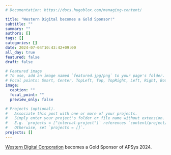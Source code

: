 ```yaml
---
# Documentation: https://docs.hugoblox.com/managing-content/

title: "Western Digital becomes a Gold Sponsor!"
subtitle: ""
summary: ""
authors: []
tags: []
categories: []
date: 2024-07-04T10:43:42+09:00
all_day: true
featured: false
draft: false

# Featured image
# To use, add an image named `featured.jpg/png` to your page's folder.
# Focal points: Smart, Center, TopLeft, Top, TopRight, Left, Right, BottomLeft, Bottom, BottomRight.
image:
  caption: ""
  focal_point: ""
  preview_only: false

# Projects (optional).
#   Associate this post with one or more of your projects.
#   Simply enter your project's folder or file name without extension.
#   E.g. `projects = ["internal-project"]` references `content/project/deep-learning/index.md`.
#   Otherwise, set `projects = []`.
projects: []
---
```

[Western Digital Corporation](https://www.westerndigital.com/) becomes a Gold Sponsor of APSys 2024.
